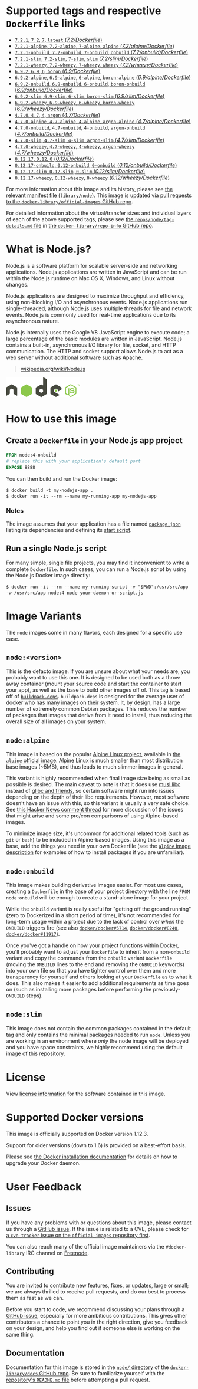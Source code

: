 # Supported tags and respective `Dockerfile` links

-	[`7.2.1`, `7.2`, `7`, `latest` (*7.2/Dockerfile*)](https://github.com/nodejs/docker-node/blob/5ac624bae8adf7f20314b503f8592760a683d935/7.2/Dockerfile)
-	[`7.2.1-alpine`, `7.2-alpine`, `7-alpine`, `alpine` (*7.2/alpine/Dockerfile*)](https://github.com/nodejs/docker-node/blob/5ac624bae8adf7f20314b503f8592760a683d935/7.2/alpine/Dockerfile)
-	[`7.2.1-onbuild`, `7.2-onbuild`, `7-onbuild`, `onbuild` (*7.2/onbuild/Dockerfile*)](https://github.com/nodejs/docker-node/blob/5ac624bae8adf7f20314b503f8592760a683d935/7.2/onbuild/Dockerfile)
-	[`7.2.1-slim`, `7.2-slim`, `7-slim`, `slim` (*7.2/slim/Dockerfile*)](https://github.com/nodejs/docker-node/blob/5ac624bae8adf7f20314b503f8592760a683d935/7.2/slim/Dockerfile)
-	[`7.2.1-wheezy`, `7.2-wheezy`, `7-wheezy`, `wheezy` (*7.2/wheezy/Dockerfile*)](https://github.com/nodejs/docker-node/blob/5ac624bae8adf7f20314b503f8592760a683d935/7.2/wheezy/Dockerfile)
-	[`6.9.2`, `6.9`, `6`, `boron` (*6.9/Dockerfile*)](https://github.com/nodejs/docker-node/blob/6948057bbd9cc1469ca0e5e64d3bd5f000d4dc97/6.9/Dockerfile)
-	[`6.9.2-alpine`, `6.9-alpine`, `6-alpine`, `boron-alpine` (*6.9/alpine/Dockerfile*)](https://github.com/nodejs/docker-node/blob/6948057bbd9cc1469ca0e5e64d3bd5f000d4dc97/6.9/alpine/Dockerfile)
-	[`6.9.2-onbuild`, `6.9-onbuild`, `6-onbuild`, `boron-onbuild` (*6.9/onbuild/Dockerfile*)](https://github.com/nodejs/docker-node/blob/6948057bbd9cc1469ca0e5e64d3bd5f000d4dc97/6.9/onbuild/Dockerfile)
-	[`6.9.2-slim`, `6.9-slim`, `6-slim`, `boron-slim` (*6.9/slim/Dockerfile*)](https://github.com/nodejs/docker-node/blob/6948057bbd9cc1469ca0e5e64d3bd5f000d4dc97/6.9/slim/Dockerfile)
-	[`6.9.2-wheezy`, `6.9-wheezy`, `6-wheezy`, `boron-wheezy` (*6.9/wheezy/Dockerfile*)](https://github.com/nodejs/docker-node/blob/6948057bbd9cc1469ca0e5e64d3bd5f000d4dc97/6.9/wheezy/Dockerfile)
-	[`4.7.0`, `4.7`, `4`, `argon` (*4.7/Dockerfile*)](https://github.com/nodejs/docker-node/blob/926106f27e3a6961191d7b802af6896a1ac892e3/4.7/Dockerfile)
-	[`4.7.0-alpine`, `4.7-alpine`, `4-alpine`, `argon-alpine` (*4.7/alpine/Dockerfile*)](https://github.com/nodejs/docker-node/blob/926106f27e3a6961191d7b802af6896a1ac892e3/4.7/alpine/Dockerfile)
-	[`4.7.0-onbuild`, `4.7-onbuild`, `4-onbuild`, `argon-onbuild` (*4.7/onbuild/Dockerfile*)](https://github.com/nodejs/docker-node/blob/926106f27e3a6961191d7b802af6896a1ac892e3/4.7/onbuild/Dockerfile)
-	[`4.7.0-slim`, `4.7-slim`, `4-slim`, `argon-slim` (*4.7/slim/Dockerfile*)](https://github.com/nodejs/docker-node/blob/926106f27e3a6961191d7b802af6896a1ac892e3/4.7/slim/Dockerfile)
-	[`4.7.0-wheezy`, `4.7-wheezy`, `4-wheezy`, `argon-wheezy` (*4.7/wheezy/Dockerfile*)](https://github.com/nodejs/docker-node/blob/926106f27e3a6961191d7b802af6896a1ac892e3/4.7/wheezy/Dockerfile)
-	[`0.12.17`, `0.12`, `0` (*0.12/Dockerfile*)](https://github.com/nodejs/docker-node/blob/4a722c29c0e52624af8b72b4711ebeba8ea39463/0.12/Dockerfile)
-	[`0.12.17-onbuild`, `0.12-onbuild`, `0-onbuild` (*0.12/onbuild/Dockerfile*)](https://github.com/nodejs/docker-node/blob/c3ff7866303b4c595ab07529cdf35f9df58f5b21/0.12/onbuild/Dockerfile)
-	[`0.12.17-slim`, `0.12-slim`, `0-slim` (*0.12/slim/Dockerfile*)](https://github.com/nodejs/docker-node/blob/4a722c29c0e52624af8b72b4711ebeba8ea39463/0.12/slim/Dockerfile)
-	[`0.12.17-wheezy`, `0.12-wheezy`, `0-wheezy` (*0.12/wheezy/Dockerfile*)](https://github.com/nodejs/docker-node/blob/4a722c29c0e52624af8b72b4711ebeba8ea39463/0.12/wheezy/Dockerfile)

For more information about this image and its history, please see [the relevant manifest file (`library/node`)](https://github.com/docker-library/official-images/blob/master/library/node). This image is updated via [pull requests to the `docker-library/official-images` GitHub repo](https://github.com/docker-library/official-images/pulls?q=label%3Alibrary%2Fnode).

For detailed information about the virtual/transfer sizes and individual layers of each of the above supported tags, please see [the `repos/node/tag-details.md` file](https://github.com/docker-library/repo-info/blob/master/repos/node/tag-details.md) in [the `docker-library/repo-info` GitHub repo](https://github.com/docker-library/repo-info).

# What is Node.js?

Node.js is a software platform for scalable server-side and networking applications. Node.js applications are written in JavaScript and can be run within the Node.js runtime on Mac OS X, Windows, and Linux without changes.

Node.js applications are designed to maximize throughput and efficiency, using non-blocking I/O and asynchronous events. Node.js applications run single-threaded, although Node.js uses multiple threads for file and network events. Node.js is commonly used for real-time applications due to its asynchronous nature.

Node.js internally uses the Google V8 JavaScript engine to execute code; a large percentage of the basic modules are written in JavaScript. Node.js contains a built-in, asynchronous I/O library for file, socket, and HTTP communication. The HTTP and socket support allows Node.js to act as a web server without additional software such as Apache.

> [wikipedia.org/wiki/Node.js](https://en.wikipedia.org/wiki/Node.js)

![logo](https://raw.githubusercontent.com/docker-library/docs/01c12653951b2fe592c1f93a13b4e289ada0e3a1/node/logo.png)

# How to use this image

## Create a `Dockerfile` in your Node.js app project

```dockerfile
FROM node:4-onbuild
# replace this with your application's default port
EXPOSE 8888
```

You can then build and run the Docker image:

```console
$ docker build -t my-nodejs-app .
$ docker run -it --rm --name my-running-app my-nodejs-app
```

### Notes

The image assumes that your application has a file named [`package.json`](https://docs.npmjs.com/files/package.json) listing its dependencies and defining its [start script](https://docs.npmjs.com/misc/scripts#default-values).

## Run a single Node.js script

For many simple, single file projects, you may find it inconvenient to write a complete `Dockerfile`. In such cases, you can run a Node.js script by using the Node.js Docker image directly:

```console
$ docker run -it --rm --name my-running-script -v "$PWD":/usr/src/app -w /usr/src/app node:4 node your-daemon-or-script.js
```

# Image Variants

The `node` images come in many flavors, each designed for a specific use case.

## `node:<version>`

This is the defacto image. If you are unsure about what your needs are, you probably want to use this one. It is designed to be used both as a throw away container (mount your source code and start the container to start your app), as well as the base to build other images off of. This tag is based off of [`buildpack-deps`](https://registry.hub.docker.com/_/buildpack-deps/). `buildpack-deps` is designed for the average user of docker who has many images on their system. It, by design, has a large number of extremely common Debian packages. This reduces the number of packages that images that derive from it need to install, thus reducing the overall size of all images on your system.

## `node:alpine`

This image is based on the popular [Alpine Linux project](http://alpinelinux.org), available in [the `alpine` official image](https://hub.docker.com/_/alpine). Alpine Linux is much smaller than most distribution base images (~5MB), and thus leads to much slimmer images in general.

This variant is highly recommended when final image size being as small as possible is desired. The main caveat to note is that it does use [musl libc](http://www.musl-libc.org) instead of [glibc and friends](http://www.etalabs.net/compare_libcs.html), so certain software might run into issues depending on the depth of their libc requirements. However, most software doesn't have an issue with this, so this variant is usually a very safe choice. See [this Hacker News comment thread](https://news.ycombinator.com/item?id=10782897) for more discussion of the issues that might arise and some pro/con comparisons of using Alpine-based images.

To minimize image size, it's uncommon for additional related tools (such as `git` or `bash`) to be included in Alpine-based images. Using this image as a base, add the things you need in your own Dockerfile (see the [`alpine` image description](https://hub.docker.com/_/alpine/) for examples of how to install packages if you are unfamiliar).

## `node:onbuild`

This image makes building derivative images easier. For most use cases, creating a `Dockerfile` in the base of your project directory with the line `FROM node:onbuild` will be enough to create a stand-alone image for your project.

While the `onbuild` variant is really useful for "getting off the ground running" (zero to Dockerized in a short period of time), it's not recommended for long-term usage within a project due to the lack of control over *when* the `ONBUILD` triggers fire (see also [`docker/docker#5714`](https://github.com/docker/docker/issues/5714), [`docker/docker#8240`](https://github.com/docker/docker/issues/8240), [`docker/docker#11917`](https://github.com/docker/docker/issues/11917)).

Once you've got a handle on how your project functions within Docker, you'll probably want to adjust your `Dockerfile` to inherit from a non-`onbuild` variant and copy the commands from the `onbuild` variant `Dockerfile` (moving the `ONBUILD` lines to the end and removing the `ONBUILD` keywords) into your own file so that you have tighter control over them and more transparency for yourself and others looking at your `Dockerfile` as to what it does. This also makes it easier to add additional requirements as time goes on (such as installing more packages before performing the previously-`ONBUILD` steps).

## `node:slim`

This image does not contain the common packages contained in the default tag and only contains the minimal packages needed to run `node`. Unless you are working in an environment where *only* the node image will be deployed and you have space constraints, we highly recommend using the default image of this repository.

# License

View [license information](https://github.com/joyent/node/blob/master/LICENSE) for the software contained in this image.

# Supported Docker versions

This image is officially supported on Docker version 1.12.3.

Support for older versions (down to 1.6) is provided on a best-effort basis.

Please see [the Docker installation documentation](https://docs.docker.com/installation/) for details on how to upgrade your Docker daemon.

# User Feedback

## Issues

If you have any problems with or questions about this image, please contact us through a [GitHub issue](https://github.com/nodejs/docker-node/issues). If the issue is related to a CVE, please check for [a `cve-tracker` issue on the `official-images` repository first](https://github.com/docker-library/official-images/issues?q=label%3Acve-tracker).

You can also reach many of the official image maintainers via the `#docker-library` IRC channel on [Freenode](https://freenode.net).

## Contributing

You are invited to contribute new features, fixes, or updates, large or small; we are always thrilled to receive pull requests, and do our best to process them as fast as we can.

Before you start to code, we recommend discussing your plans through a [GitHub issue](https://github.com/nodejs/docker-node/issues), especially for more ambitious contributions. This gives other contributors a chance to point you in the right direction, give you feedback on your design, and help you find out if someone else is working on the same thing.

## Documentation

Documentation for this image is stored in the [`node/` directory](https://github.com/docker-library/docs/tree/master/node) of the [`docker-library/docs` GitHub repo](https://github.com/docker-library/docs). Be sure to familiarize yourself with the [repository's `README.md` file](https://github.com/docker-library/docs/blob/master/README.md) before attempting a pull request.
